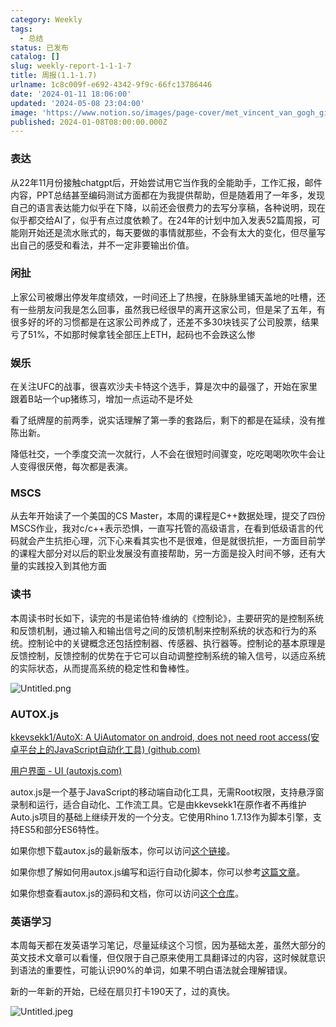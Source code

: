 ```yaml
---
category: Weekly
tags:
  - 总结
status: 已发布
catalog: []
slug: weekly-report-1-1-1-7
title: 周报(1.1-1.7)
urlname: 1c8c009f-e692-4342-9f9c-66fc13786446
date: '2024-01-11 18:06:00'
updated: '2024-05-08 23:04:00'
image: 'https://www.notion.so/images/page-cover/met_vincent_van_gogh_ginoux.jpg'
published: 2024-01-08T08:00:00.000Z
---
```


### 表达


从22年11月份接触chatgpt后，开始尝试用它当作我的全能助手，工作汇报，邮件内容，PPT总结甚至编码测试方面都在为我提供帮助，但是随着用了一年多，发现自己的语言表达能力似乎在下降，以前还会很费力的去写分享稿，各种说明，现在似乎都交给AI了，似乎有点过度依赖了。在24年的计划中加入发表52篇周报，可能刚开始还是流水账式的，每天要做的事情就那些，不会有太大的变化，但尽量写出自己的感受和看法，并不一定非要输出价值。


### 闲扯


上家公司被爆出停发年度绩效，一时间还上了热搜，在脉脉里铺天盖地的吐槽，还有一些朋友问我是怎么回事，虽然我已经很早的离开这家公司，但是呆了五年，有很多好的坏的习惯都是在这家公司养成了，还差不多30块钱买了公司股票，结果亏了51%，不如那时候拿钱全部压上ETH，起码也不会跌这么惨


### 娱乐


在关注UFC的战事，很喜欢沙夫卡特这个选手，算是次中的最强了，开始在家里跟着B站一个up猪练习，增加一点运动不是坏处


看了纸牌屋的前两季，说实话理解了第一季的套路后，剩下的都是在延续，没有推陈出新。


降低社交，一个季度交流一次就行，人不会在很短时间骤变，吃吃喝喝吹吹牛会让人变得很厌倦，每次都是表演。


### MSCS


从去年开始读了一个美国的CS Master，本周的课程是C++数据处理，提交了四份MSCS作业，我对c/c++表示恐惧，一直写托管的高级语言，在看到低级语言的代码就会产生抗拒心理，沉下心来看其实也不是很难，但是就很抗拒，一方面目前学的课程大部分对以后的职业发展没有直接帮助，另一方面是投入时间不够，还有大量的实践投入到其他方面


### 读书


本周读书时长如下，读完的书是诺伯特·维纳的《控制论》，主要研究的是控制系统和反馈机制，通过输入和输出信号之间的反馈机制来控制系统的状态和行为的系统。控制论中的关键概念还包括控制器、传感器、执行器等。控制论的基本原理是反馈控制，反馈控制的优势在于它可以自动调整控制系统的输入信号，以适应系统的实际状态，从而提高系统的稳定性和鲁棒性。


![Untitled.png](https://prod-files-secure.s3.us-west-2.amazonaws.com/5d24fe63-e567-4804-86f9-9fdc62e13082/4d744901-b410-4924-8554-36cce6e9aab7/Untitled.png?X-Amz-Algorithm=AWS4-HMAC-SHA256&X-Amz-Content-Sha256=UNSIGNED-PAYLOAD&X-Amz-Credential=ASIAZI2LB466QCHVCXW2%2F20250301%2Fus-west-2%2Fs3%2Faws4_request&X-Amz-Date=20250301T213258Z&X-Amz-Expires=3600&X-Amz-Security-Token=IQoJb3JpZ2luX2VjEHQaCXVzLXdlc3QtMiJGMEQCIAmuKQtcQv2XGfOfIIc6svipdBdIiORRtX6tko0%2BvUCpAiAu0%2B%2BqA%2FoWk1QdxH3D%2FrYtdaW4bX0xSGEWEAqIBEX%2BfyqIBAit%2F%2F%2F%2F%2F%2F%2F%2F%2F%2F8BEAAaDDYzNzQyMzE4MzgwNSIMJqgGaMr4Q86wTQ3yKtwDlqsYrdYfh2ma38rS5ltK6T3Vt%2FLSthPbxPsHZ332dO%2BdCeZr%2F3P2AmY%2BDhNwXFK9VkOnctPKy2a9MlpLojeCqUAu908tAfrgL5KyUelOjiTcVqxOFq5w%2FQipKjBKIhXKaZyD88a8XTgV%2FiyLutVgC1Xk7Adc98QsTJcGO%2FxrJBW%2B%2BMyjoJCeX3aNcTX6Uz0O9IlSbcnlMdui2EOSPLIIucia5SdHAKp8v35hBeZHM1pTpSj9uU%2BqtSNAl67znzn9pcBBxXz7Ys7JdYTitISF6aMPLsWMZDjmktDeohLIk2Tf%2BbgnuSFplXiDE2f0QdZEkU%2F4PM4Lv4L1zynfLYnQr83EZlGzs%2BVeE%2FUumiDIaEKn3kFJojVUg6bo5iyNvWLvTuZ6veYJm2uSiF2fXb41%2BQQN1%2F3iDsKBTA%2FmkxMlNdY0vFAPT1flVonHbxgtIsuao%2FUN1TGCFArZnlWrq86QvfPm%2BcBQpQA2xs93W0xAhQFLSLzFVD3DKPF3tgkmxEthOtQ%2Bhru0qdJFq0fTTNSB%2BNrmAADNuGljXjiuoEgNNSo67XEhYdbd8OVAU4ZoHipUylTGFnqUgU5y0Zz7CkSNl12FC9zFVM2%2FGrz9b8pMY7QqPXZ4XTIiWen68w0ws8WNvgY6pgHTwlyPCZhs9nq08DOW8v4cVZwZkn12I6Nlwe8QYjMbIGmBwOzybJT%2F1jg98m19c7vEJOuqPJOcDnTHKmywdXZwC6Y5S4dfeW7ibuTnw6RxZ0z0qF1oo4ygV2hYFWDh%2BkRGGgTt8tvwoR9yojIwEB0aeiE7Vk4Scfpt%2FAMEj%2FW%2BbWDE2Bd04bwIndqFkIfnrlnMNqFq1nVNznDRqQG1tBpf%2BacVzOHN&X-Amz-Signature=df5b5c834657a1a7c454422fa3df70807ef26a5fc36d0e99b82f18f4c70eb9dc&X-Amz-SignedHeaders=host&x-id=GetObject)


### AUTOX.js


[kkevsekk1/AutoX: A UiAutomator on android, does not need root access(安卓平台上的JavaScript自动化工具) (github.com)](https://github.com/kkevsekk1/AutoX)


[用户界面 - UI (autoxjs.com)](http://doc.autoxjs.com/#/ui)


autox.js是一个基于JavaScript的移动端自动化工具，无需Root权限，支持悬浮窗录制和运行，适合自动化、工作流工具。它是由kkevsekk1在原作者不再维护Auto.js项目的基础上继续开发的一个分支。它使用Rhino 1.7.13作为脚本引擎，支持ES5和部分ES6特性。


如果你想下载autox.js的最新版本，你可以访问[这个链接](https://github.com/kkevsekk1/AutoX/releases)。


如果你想了解如何用autox.js编写和运行自动化脚本，你可以参考[这篇文章](https://www.cnblogs.com/ghj1976/p/autoxjs.html)。


如果你想查看autox.js的源码和文档，你可以访问[这个仓库](https://github.com/kkevsekk1/AutoX)。


### 英语学习


本周每天都在发英语学习笔记，尽量延续这个习惯，因为基础太差，虽然大部分的英文技术文章可以看懂，但仅限于自己原来使用工具翻译过的内容，这时候就意识到语法的重要性，可能认识90%的单词，如果不明白语法就会理解错误。


新的一年新的开始，已经在扇贝打卡190天了，过的真快。


![Untitled.jpeg](https://prod-files-secure.s3.us-west-2.amazonaws.com/5d24fe63-e567-4804-86f9-9fdc62e13082/c04d3014-4bd3-4142-a613-19220f0a3512/Untitled.jpeg?X-Amz-Algorithm=AWS4-HMAC-SHA256&X-Amz-Content-Sha256=UNSIGNED-PAYLOAD&X-Amz-Credential=ASIAZI2LB466QCHVCXW2%2F20250301%2Fus-west-2%2Fs3%2Faws4_request&X-Amz-Date=20250301T213258Z&X-Amz-Expires=3600&X-Amz-Security-Token=IQoJb3JpZ2luX2VjEHQaCXVzLXdlc3QtMiJGMEQCIAmuKQtcQv2XGfOfIIc6svipdBdIiORRtX6tko0%2BvUCpAiAu0%2B%2BqA%2FoWk1QdxH3D%2FrYtdaW4bX0xSGEWEAqIBEX%2BfyqIBAit%2F%2F%2F%2F%2F%2F%2F%2F%2F%2F8BEAAaDDYzNzQyMzE4MzgwNSIMJqgGaMr4Q86wTQ3yKtwDlqsYrdYfh2ma38rS5ltK6T3Vt%2FLSthPbxPsHZ332dO%2BdCeZr%2F3P2AmY%2BDhNwXFK9VkOnctPKy2a9MlpLojeCqUAu908tAfrgL5KyUelOjiTcVqxOFq5w%2FQipKjBKIhXKaZyD88a8XTgV%2FiyLutVgC1Xk7Adc98QsTJcGO%2FxrJBW%2B%2BMyjoJCeX3aNcTX6Uz0O9IlSbcnlMdui2EOSPLIIucia5SdHAKp8v35hBeZHM1pTpSj9uU%2BqtSNAl67znzn9pcBBxXz7Ys7JdYTitISF6aMPLsWMZDjmktDeohLIk2Tf%2BbgnuSFplXiDE2f0QdZEkU%2F4PM4Lv4L1zynfLYnQr83EZlGzs%2BVeE%2FUumiDIaEKn3kFJojVUg6bo5iyNvWLvTuZ6veYJm2uSiF2fXb41%2BQQN1%2F3iDsKBTA%2FmkxMlNdY0vFAPT1flVonHbxgtIsuao%2FUN1TGCFArZnlWrq86QvfPm%2BcBQpQA2xs93W0xAhQFLSLzFVD3DKPF3tgkmxEthOtQ%2Bhru0qdJFq0fTTNSB%2BNrmAADNuGljXjiuoEgNNSo67XEhYdbd8OVAU4ZoHipUylTGFnqUgU5y0Zz7CkSNl12FC9zFVM2%2FGrz9b8pMY7QqPXZ4XTIiWen68w0ws8WNvgY6pgHTwlyPCZhs9nq08DOW8v4cVZwZkn12I6Nlwe8QYjMbIGmBwOzybJT%2F1jg98m19c7vEJOuqPJOcDnTHKmywdXZwC6Y5S4dfeW7ibuTnw6RxZ0z0qF1oo4ygV2hYFWDh%2BkRGGgTt8tvwoR9yojIwEB0aeiE7Vk4Scfpt%2FAMEj%2FW%2BbWDE2Bd04bwIndqFkIfnrlnMNqFq1nVNznDRqQG1tBpf%2BacVzOHN&X-Amz-Signature=9f0b80dce519ba32d8d4095855582982340af126e195d8d88530d32227284508&X-Amz-SignedHeaders=host&x-id=GetObject)

